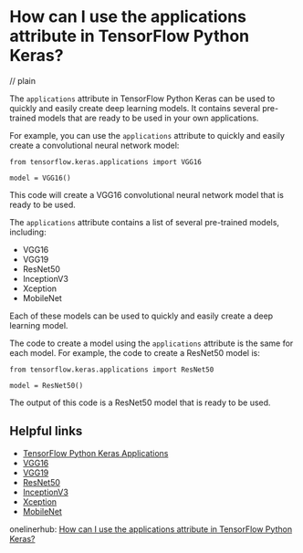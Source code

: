 # How can I use the applications attribute in TensorFlow Python Keras?
// plain

The `applications` attribute in TensorFlow Python Keras can be used to quickly and easily create deep learning models. It contains several pre-trained models that are ready to be used in your own applications.

For example, you can use the `applications` attribute to quickly and easily create a convolutional neural network model:

```
from tensorflow.keras.applications import VGG16

model = VGG16()
```

This code will create a VGG16 convolutional neural network model that is ready to be used.

The `applications` attribute contains a list of several pre-trained models, including:

* VGG16
* VGG19
* ResNet50
* InceptionV3
* Xception
* MobileNet

Each of these models can be used to quickly and easily create a deep learning model.

The code to create a model using the `applications` attribute is the same for each model. For example, the code to create a ResNet50 model is:

```
from tensorflow.keras.applications import ResNet50

model = ResNet50()
```

The output of this code is a ResNet50 model that is ready to be used.

## Helpful links
* [TensorFlow Python Keras Applications](https://www.tensorflow.org/api_docs/python/tf/keras/applications)
* [VGG16](https://www.tensorflow.org/api_docs/python/tf/keras/applications/VGG16)
* [VGG19](https://www.tensorflow.org/api_docs/python/tf/keras/applications/VGG19)
* [ResNet50](https://www.tensorflow.org/api_docs/python/tf/keras/applications/ResNet50)
* [InceptionV3](https://www.tensorflow.org/api_docs/python/tf/keras/applications/InceptionV3)
* [Xception](https://www.tensorflow.org/api_docs/python/tf/keras/applications/Xception)
* [MobileNet](https://www.tensorflow.org/api_docs/python/tf/keras/applications/MobileNet)

onelinerhub: [How can I use the applications attribute in TensorFlow Python Keras?](https://onelinerhub.com/python-keras/how-can-i-use-the-applications-attribute-in-tensorflow-python-keras)
